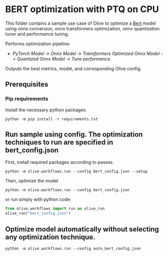# BERT optimization with PTQ on CPU
This folder contains a sample use case of Olive to optimize a [Bert](https://huggingface.co/Intel/bert-base-uncased-mrpc) model using onnx conversion, onnx transformers optimization,
onnx quantization tuner and performance tuning.

Performs optimization pipeline:
- *PyTorch Model -> Onnx Model -> Transformers Optimized Onnx Model -> Quantized Onnx Model -> Tune performance*

Outputs the best metrics, model, and corresponding Olive config.

## Prerequisites
### Pip requirements
Install the necessary python packages:
```
python -m pip install -r requirements.txt
```

## Run sample using config. The optimization techniques to run are specified in bert_config.json
First, install required packages according to passes.
```
python -m olive.workflows.run --config bert_config.json --setup 
```
Then, optimize the model
```
python -m olive.workflows.run --config bert_config.json
```
or run simply with python code:
```python
from olive.workflows import run as olive_run
olive_run("bert_config.json")
```

## Optimize model automatically without selecting any optimization technique.
```
python -m olive.workflows.run --config auto_bert_config.json
```
